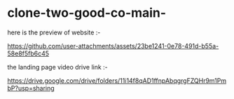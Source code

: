 # clone-two-good-co-main-

here is the preview of website :-

https://github.com/user-attachments/assets/23be1241-0e78-491d-b55a-58e8f5fb6c45

the landing page video drive link :-

https://drive.google.com/drive/folders/11i14f8qAD1ffnpAbqgrgFZQHr9m1PmbP?usp=sharing

